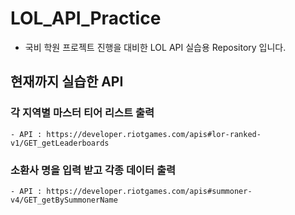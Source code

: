 # LOL_API_Practice
- 국비 학원 프로젝트 진행을 대비한 LOL API 실습용 Repository 입니다.

## 현재까지 실습한 API
  ### 각 지역별 마스터 티어 리스트 출력
    - API : https://developer.riotgames.com/apis#lor-ranked-v1/GET_getLeaderboards
  
  ### 소환사 명을 입력 받고 각종 데이터 출력
    - API : https://developer.riotgames.com/apis#summoner-v4/GET_getBySummonerName
